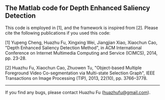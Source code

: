 The Matlab code for Depth Enhanced Saliency Detection
--------------------------------------------------------------------------------

This code is employed in [1], and the framework is inspired from [2].
Please cite the following publications if you used this code:

[1] Yupeng Cheng, Huazhu Fu, Xingxing Wei, Jiangjian Xiao, Xiaochun Cao, 
"Depth Enhanced Saliency Detection Method", 
in ACM International Conference on Internet Multimedia Computing and Service (ICIMCS), 2014, pp. 23-28.

[2] Huazhu Fu, Xiaochun Cao, Zhuowen Tu, 
"Object-based Multiple Foreground Video Co-segmentation via Multi-state Selection Graph", 
IEEE Transactions on Image Processing (TIP), 2013, 22(10), pp. 3766–3778.

--------------------------------------------------------------------------------
If you find any bugs, please contact Huazhu Fu (huazhufu@gmail.com).